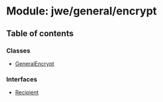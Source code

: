 # Module: jwe/general/encrypt

## Table of contents

### Classes

- [GeneralEncrypt](../classes/jwe_general_encrypt.GeneralEncrypt.md)

### Interfaces

- [Recipient](../interfaces/jwe_general_encrypt.Recipient.md)
